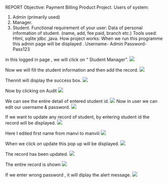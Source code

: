 REPORT
Objective:  Payment Billing Product Project.
Users of system:  
1. Admin (primarily used)
2. Manager.
3. Student.
Functional requirement of your user: Data of personal information of student. (name, add, fee paid, branch etc.)
Tools used: Html, sqlite jdbc ,java.
How project works:
When we run this programme this admin page will be displayed . 
Username- Admin
Password- Pass123
 
in this logged in page , we will click on “ Student Manager”.
![](https://raw.githubusercontent.com/manvijain08/payment-billing-product/master/2.png) 

Now we will fill the student information and then add the record.
![](https://raw.githubusercontent.com/manvijain08/payment-billing-product/master/3.png)  

Thennit will display the success box.
 ![](https://raw.githubusercontent.com/manvijain08/payment-billing-product/master/4.png) 

Now by clicking on Audit 
 ![](https://raw.githubusercontent.com/manvijain08/payment-billing-product/master/5.png) 

We can see the entire detail of entered student id.
 ![](https://raw.githubusercontent.com/manvijain08/payment-billing-product/master/6.png) 
Now in user we can edit our username & password.
 ![](https://raw.githubusercontent.com/manvijain08/payment-billing-product/master/7.png) 

If we want to update any record of student, by entering student id the record will be displayed.
 ![](https://raw.githubusercontent.com/manvijain08/payment-billing-product/master/8.png) 

Here I edited first name from manvi to manviii
 ![](https://raw.githubusercontent.com/manvijain08/payment-billing-product/master/9.png) 

When we click on update this pop up will be displayed.
 ![](https://raw.githubusercontent.com/manvijain08/payment-billing-product/master/10.png) 

The record has been updated.
 ![](https://raw.githubusercontent.com/manvijain08/payment-billing-product/master/11.png) 

The entire record is shown 
 ![](https://raw.githubusercontent.com/manvijain08/payment-billing-product/master/12.png) 

If we enter wrong password , it will diplay the alert message.
 ![](https://raw.githubusercontent.com/manvijain08/payment-billing-product/master/13.png) 
 
